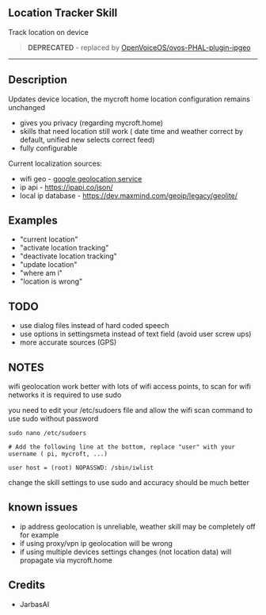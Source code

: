 ## Location Tracker Skill

Track location on device

> **DEPRECATED** - replaced by [OpenVoiceOS/ovos-PHAL-plugin-ipgeo](https://github.com/OpenVoiceOS/ovos-PHAL-plugin-ipgeo)
___________________
## Description

Updates device location, the mycroft home location configuration remains
unchanged

* gives you privacy (regarding mycroft.home)
* skills that need location still work ( date time and weather correct by default, unified new selects correct feed)
* fully configurable

Current localization sources:

* wifi geo - [google geolocation service](https://developers.google.com/maps/documentation/geolocation/get-api-key) 
* ip api - https://ipapi.co/json/
* local ip database - https://dev.maxmind.com/geoip/legacy/geolite/

## Examples

* "current location"
* "activate location tracking"
* "deactivate location tracking"
* "update location"
* "where am i"
* "location is wrong"

## TODO

* use dialog files instead of hard coded speech
* use options in settingsmeta instead of text field (avoid user screw ups)
* more accurate sources (GPS)


## NOTES

wifi geolocation work better with lots of wifi access points, to scan for wifi networks it is required to use sudo

you need to edit your /etc/sudoers file and allow the wifi scan command to use sudo without password

    sudo nano /etc/sudoers
    
    # Add the following line at the bottom, replace "user" with your username ( pi, mycroft, ...)
    
    user host = (root) NOPASSWD: /sbin/iwlist
    

change the skill settings to use sudo and accuracy should be much better


## known issues

* ip address geolocation is unreliable, weather skill may be completely off for example
* if using proxy/vpn ip geolocation will be wrong
* if using multiple devices settings changes (not location data) will propagate via mycroft.home


## Credits

* JarbasAI
